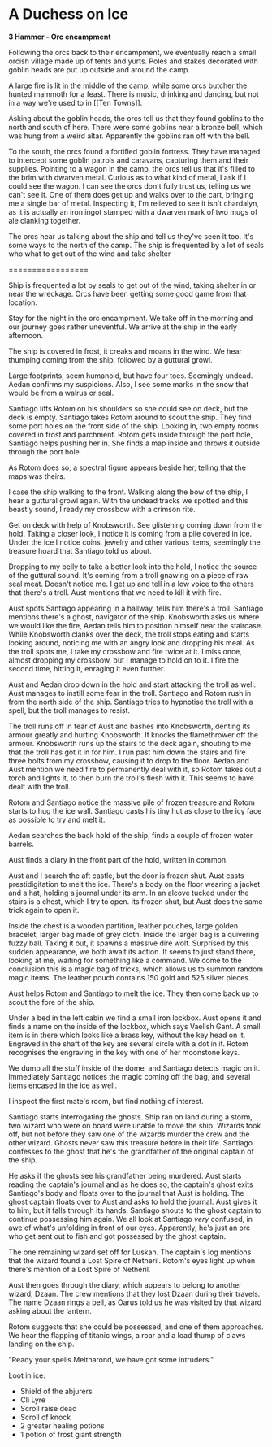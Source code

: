 # A Duchess on Ice
**3 Hammer - Orc encampment**

Following the orcs back to their encampment, we eventually reach a small orcish village made up of tents and yurts. Poles and stakes decorated with goblin heads are put up outside and around the camp.

A large fire is lit in the middle of the camp, while some orcs butcher the hunted mammoth for a feast. There is music, drinking and dancing, but not in a way we're used to in [[Ten Towns]].

Asking about the goblin heads, the orcs tell us that they found goblins to the north and south of here. There were some goblins near a bronze bell, which was hung from a weird altar. Apparently the goblins ran off with the bell.

To the south, the orcs found a fortified goblin fortress. They have managed to intercept some goblin patrols and caravans, capturing them and their supplies. Pointing to a wagon in the camp, the orcs tell us that it's filled to the brim with dwarven metal. Curious as to what kind of metal, I ask if I could see the wagon. I can see the orcs don't fully trust us, telling us we can't see it. One of them does get up and walks over to the cart, bringing me a single bar of metal. Inspecting it, I'm relieved to see it isn't chardalyn, as it is actually an iron ingot stamped with a dwarven mark of two mugs of ale clanking together.

The orcs hear us talking about the ship and tell us they've seen it too. It's some ways to the north of the camp. The ship is frequented by a lot of seals who what to get out of the wind and take shelter


=================

Ship is frequented a lot by seals to get out of the wind, taking shelter in or near the wreckage. Orcs have been getting some good game from that location.

Stay for the night in the orc encampment. We take off in the morning and our journey goes rather uneventful. We arrive at the ship in the early afternoon.

The ship is covered in frost, it creaks and moans in the wind. We hear thumping coming from the ship, followed by a guttural growl.

Large footprints, seem humanoid, but have four toes. Seemingly undead. Aedan confirms my suspicions. Also, I see some marks in the snow that would be from a walrus or seal. 

Santiago lifts Rotom on his shoulders so she could see on deck, but the deck is empty. Santiago takes Rotom around to scout the ship. They find some port holes on the front side of the ship. Looking in, two empty rooms covered in frost and parchment. Rotom gets inside through the port hole, Santiago helps pushing her in. She finds a map inside and throws it outside through the port hole.

As Rotom does so, a spectral figure appears beside her, telling that the maps was theirs.

I case the ship walking to the front. Walking along the bow of the ship, I hear a guttural growl again. With the undead tracks we spotted and this beastly sound, I ready my crossbow with a crimson rite.

Get on deck with help of Knobsworth. See glistening coming down from the hold. Taking a closer look, I notice it is coming from a pile covered in ice. Under the ice I notice coins, jewelry and other various items, seemingly the treasure hoard that Santiago told us about.

Dropping to my belly to take a better look into the hold, I notice the source of the guttural  sound. It's coming from a troll gnawing on a piece of raw seal meat. Doesn't notice me. I get up and tell in a low voice to the others that there's a troll. Aust mentions that we need to kill it with fire.

Aust spots Santiago appearing in a hallway, tells him there's a troll. Santiago mentions there's a ghost, navigator of the ship. Knobsworth asks us where we would like the fire, Aedan tells him to position himself near the staircase. While Knobsworth clanks over the deck, the troll stops eating and starts looking around, noticing me with an angry look and dropping his meal. As the troll spots me, I take my crossbow and fire twice at it. I miss once, almost dropping my crossbow, but I manage to hold on to it. I fire the second time, hitting it, enraging it even further.

Aust and Aedan drop down in the hold and start attacking the troll as well. Aust manages to instill some fear in the troll. Santiago and Rotom rush in from the north side of the ship. Santiago tries to hypnotise the troll with a spell, but the troll manages to resist. 

The troll runs off in fear of Aust and bashes into Knobsworth, denting its armour greatly and hurting Knobsworth. It knocks the flamethrower off the armour. Knobsworth runs up the stairs to the deck again, shouting to me that the troll has got it in for him. I run past him down the stairs and fire three bolts from my crossbow, causing it to drop to the floor. Aedan and Aust mention we need fire to permanently deal with it, so Rotom takes out a torch and lights it, to then burn the troll's flesh with it. This seems to have dealt with the troll.

Rotom and Santiago notice the massive pile of frozen treasure and Rotom starts to hug the ice wall. Santiago casts his tiny hut as close to the icy face as possible to try and melt it.

Aedan searches the back hold of the ship, finds a couple of frozen water barrels.

Aust finds a diary in the front part of the hold, written in common.

Aust and I search the aft castle, but the door is frozen shut. Aust casts prestidigitation to melt the ice. There's a body on the floor wearing a jacket and a hat, holding a journal under its arm. In an alcove tucked under the stairs is a chest, which I try to open. Its frozen shut, but Aust does the same trick again to open it.

Inside the chest is a wooden partition, leather pouches, large golden bracelet, larger bag made of grey cloth. Inside the larger bag is a quivering fuzzy ball. Taking it out, it spawns a massive dire wolf. Surprised by this sudden appearance, we both await its action. It seems to just stand there, looking at me, waiting for something like a command. We come to the conclusion this is a magic bag of tricks, which allows us to summon random magic items. The leather pouch contains 150 gold and 525 silver pieces.

Aust helps Rotom and Santiago to melt the ice. They then come back up to scout the fore of the ship. 

Under a bed in the left cabin we find a small iron lockbox. Aust opens it and finds a name on the inside of the lockbox, which says Vaelish Gant. A small item is in there which looks like a brass key, without the key head on it. Engraved in the shaft of the key are several circle with a dot in it. Rotom recognises the engraving in the key with one of her moonstone keys.

We dump all the stuff inside of the dome, and Santiago detects magic on it. Immediately Santiago notices the magic coming off the bag, and several items encased in the ice as well.

I inspect the first mate's room, but find nothing of interest.

Santiago starts interrogating the ghosts. Ship ran on land during a storm, two wizard who were on board were unable to move the ship. Wizards took off, but not before they saw one of the wizards murder the crew and the other wizard. Ghosts never saw this treasure before in their life. Santiago confesses to the ghost that he's the grandfather of the original captain of the ship. 

He asks if the ghosts see his grandfather being murdered. Aust starts reading the captain's journal and as he does so, the captain's ghost exits Santiago's body and floats over to the journal that Aust is holding. The ghost captain floats over to Aust and asks to hold the journal. Aust gives it to him, but it falls through its hands. Santiago shouts to the ghost captain to continue possessing him again. We all look at Santiago _very_ confused, in awe of what's unfolding in front of our eyes. Apparently, he's just an orc who get sent out to fish and got possessed by the ghost captain.

The one remaining wizard set off for Luskan. The captain's log mentions that the wizard found a Lost Spire of Netheril. Rotom's eyes light up when there's mention of a Lost Spire of Netheril.

Aust then goes through the diary, which appears to belong to another wizard, Dzaan. The crew mentions that they lost Dzaan during their travels. The name Dzaan rings a bell, as Oarus told us he was visited by that wizard asking about the lantern.

Rotom suggests that she could be possessed, and one of them approaches. We hear the flapping of titanic wings, a roar and a load thump of claws landing on the ship.

"Ready your spells Meltharond, we have got some intruders."

Loot in ice:

- Shield of the abjurers
- Cli Lyre
- Scroll raise dead
- Scroll of knock
- 2 greater healing potions
- 1 potion of frost giant strength

